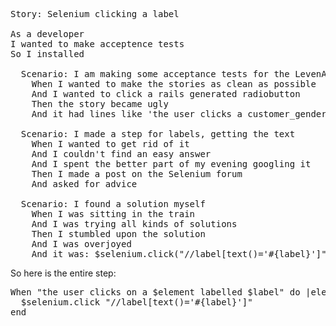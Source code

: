 <pre>
Story: Selenium clicking a label

As a developer
I wanted to make acceptence tests
So I installed

  Scenario: I am making some acceptance tests for the LevenAls website, using plain text stories from <a href="http://blog.davidchelimsky.net/articles/2007/10/25/plain-text-stories-part-iii" title="David's article about Plain Text Stories" target="_blank">David Chelimsky</a> together with the Selenium runner from <a href="http://www.kerrybuckley.com/2007/11/07/driving-selenium-from-the-rspec-story-runner-rbehave/" title="Kerry's blogbpost about the selenium runner" target="_blank">Kerry Buckley</a>
    When I wanted to make the stories as clean as possible
    And I wanted to click a rails generated radiobutton
    Then the story became ugly
    And it had lines like 'the user clicks a customer_gender_m button'

  Scenario: I made a step for labels, getting the text
    When I wanted to get rid of it
    And I couldn't find an easy answer
    And I spent the better part of my evening googling it
    Then I made a post on the Selenium forum
    And asked for advice

  Scenario: I found a solution myself
    When I was sitting in the train
    And I was trying all kinds of solutions
    Then I stumbled upon the solution
    And I was overjoyed
    And it was: $selenium.click("//label[text()='#{label}']")
</pre>

So here is the entire step:
<pre lang="rails">
When "the user clicks on a $element labelled $label" do |element, label|
  $selenium.click "//label[text()='#{label}']"
end
</pre>